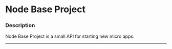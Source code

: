 # Node Base Project

### Description

Node Base Project is a small API for starting new micro apps.

---
